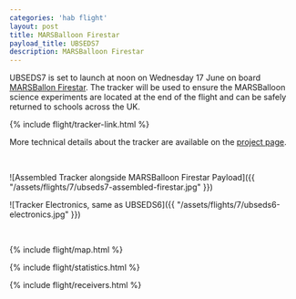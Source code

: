 ```yaml
---
categories: 'hab flight'
layout: post
title: MARSBalloon Firestar
payload_title: UBSEDS7
description: MARSBalloon Firestar
---
```


UBSEDS7 is set to launch at noon on Wednesday 17 June on board
[MARSBallon Firestar](http://marsballoon.com/firestar-is-go/).  The
tracker will be used to ensure the MARSBalloon science experiments are
located at the end of the flight and can be safely returned to schools
across the UK.

<!--more-->

{% include flight/tracker-link.html %}

More technical details about the tracker are available on the [project page](/pico-tracker).

<br/>

![Assembled Tracker alongside MARSBalloon Firestar Payload]({{ "/assets/flights/7/ubseds7-assembled-firestar.jpg" }})

![Tracker Electronics, same as UBSEDS6]({{ "/assets/flights/7/ubseds6-electronics.jpg" }})

<br/>

{% include flight/map.html %}

{% include flight/statistics.html %}

{% include flight/receivers.html %}
